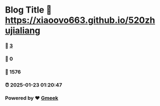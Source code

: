 # Blog Title :link: https://xiaoovo663.github.io/520zhujialiang 
### :page_facing_up: [3](https://xiaoovo663.github.io/520zhujialiang/tag.html) 
### :speech_balloon: 0 
### :hibiscus: 1576 
### :alarm_clock: 2025-01-23 01:20:47 
### Powered by :heart: [Gmeek](https://github.com/Meekdai/Gmeek)
